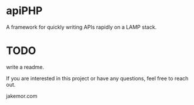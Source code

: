 # apiPHP

A framework for quickly writing APIs rapidly on a LAMP stack.

# TODO
write a readme.

If you are interested in this project or have any questions, feel free to reach out.

jakemor.com